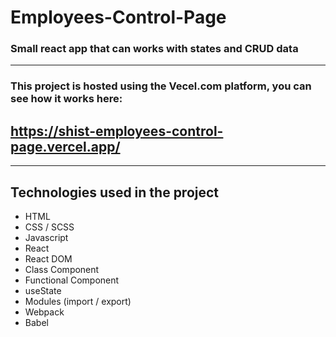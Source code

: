 # Employees-Control-Page

### Small react app that can works with states and CRUD data

---

### This project is hosted using the Vecel.com platform, you can see how it works here:

## https://shist-employees-control-page.vercel.app/

---

## Technologies used in the project

- HTML
- CSS / SCSS
- Javascript
- React
- React DOM
- Class Component
- Functional Component
- useState
- Modules (import / export)
- Webpack
- Babel
